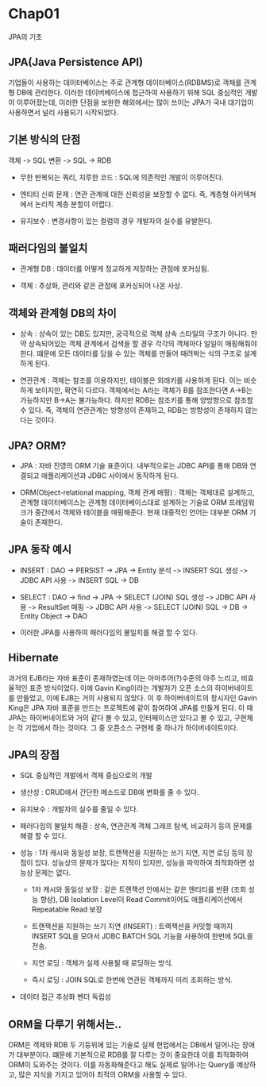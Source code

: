  # Chap01

 JPA의 기초
 
 ## JPA(Java Persistence API)
 
 기업들이 사용하는 데이터베이스는 주로 관계형 데이터베이스(RDBMS)로 객체를 관계형 DB에 관리한다.
 이러한 데이버베이스에 접근하여 사용하기 위해 SQL 중심적인 개발이 이루어졌는데, 이러한 단점을 보완한 
 해외에서는 많이 쓰이는 JPA가 국내 대기업이 사용하면서 널리 사용되기 시작되었다.

## 기본 방식의 단점
객체 -> SQL 변환 -> SQL -> RDB

- 무한 반복되는 쿼리, 지루한 코드 : SQL에 의존적인 개발이 이루어진다.

- 엔티티 신뢰 문제 : 연관 관계에 대한 신뢰성을 보장할 수 없다. 즉, 계층형 아키텍쳐에서 논리적 계층 분할이 어렵다.

- 유지보수 : 변경사항이 있는 컬럼의 경우 개발자의 실수를 유발한다.

## 패러다임의 불일치
- 관계형 DB : 데이터를 어떻게 정교하게 저장하는 관점에 포커싱됨.

- 객체 : 추상화, 관리와 같은 관점에 포커싱되어 나온 사상.

## 객체와 관계형 DB의 차이
- 상속 : 상속이 있는 DB도 있지만, 궁극적으로 객체 상속 스타일의 구조가 아니다. 만약 상속되어있는 객체 관계에서 검색을 할 경우 각각의 객체마다 일일이 매핑해줘야한다. 떄문에 모든 데이터를 담을 수 있는 객체를 만들어 때려박는 식의 구조로 설계하게 된다.

- 연관관계 : 객체는 참조를 이용하지만, 테이블은 외래키를 사용하게 된다. 이는 비슷하게 보이지만, 확연히 다르다. 객체에서는 A라는 객체가 B를 참조한다면 A->B는 가능하지만 B->A는 불가능하다. 하지만 RDB는 참조키를 통해 양방향으로 참조할 수 있다. 즉, 객체의 연관관계는 방향성이 존재하고, RDB는 방향성이 존재하지 않는다는 것이다.


## JPA? ORM?
- JPA : 자바 진영의 ORM 기술 표준이다. 내부적으로는 JDBC API를 통해 DB와 연결되고 애플리케이션과 JDBC 사이에서 동작하게 된다.

- ORM(Object-relational mapping, 객체 관계 매핑) : 객체는 객체대로 설계하고, 관계형 데이터베이스는 관계형 데이터베이스대로 설계하는 기술로 ORM 프레임워크가 중간에서 객체와 테이블을 매핑해준다. 현재 대중적인 언어는 대부분 ORM 기술이 존재한다.

## JPA 동작 예시
- INSERT : DAO -> PERSIST -> JPA -> Entity 분석 -> INSERT SQL 생성 -> JDBC API 사용 -> INSERT SQL -> DB

- SELECT : DAO -> find -> JPA -> SELECT (JOIN) SQL 생성 -> JDBC API 사용 -> ResultSet 매핑 -> JDBC API 사용 -> SELECT (JOIN) SQL -> DB -> Entity Object -> DAO

- 이러한 JPA를 사용하여 패러다임의 불일치를 해결 할 수 있다.

## Hibernate

과거의 EJB라는 자바 표준이 존재하였는데 이는 아마추어(?)수준의 아주 느리고, 비효율적인 표준 방식이었다. 이에 Gavin King이라는 개발자가 오픈 소스의 하이버네이트를 만들었고, 이에 EJB는 거의 사용되지 않았다. 이 후 하이버네이트의 창시자인 Gavin King은 JPA 자바 표준을 만드는 프로젝트에 같이 참여하여 JPA를 만들게 된다. 이 때 JPA는 하이버네이트와 거의 같다 볼 수 있고, 인터페이스만 있다고 볼 수 있고, 구현체는 각 기업에서 하는 것이다. 그 중 오픈소스 구현체 중 하나가 하이버네이트이다. 

## JPA의 장점
- SQL 중심적인 개발에서 객체 중심으로의 개발

- 생산성 : CRUD에서 간단한 메소드로 DB에 변화를 줄 수 있다.

- 유지보수 : 개발자의 실수를 줄일 수 있다.

- 패러다임의 불일치 해결 : 상속, 연관관계 객체 그래프 탐색, 비교하기 등의 문제를 해결 할 수 있다.

- 성능 : 1차 캐시와 동일성 보장, 트랜잭션을 지원하는 쓰기 지연, 지연 로딩 등의 장점이 있다. 성능상의 문제가 많다는 지적이 있지만, 성능을 파악하여 최적화하면 성능상 문제는 없다.
  
  - 1차 캐시와 동일성 보장 : 같은 트랜잭션 안에서는 같은 엔티티를 반환 (조회 성능 향상), DB Isolation Level이 Read Commit이어도 애플리케이션에서 Repeatable Read 보장
  
  - 트랜잭션을 지원하는 쓰기 지연 (INSERT) : 트랙잭션을 커밋할 때까지 INSERT SQL을 모아서 JDBC BATCH SQL 기능을 사용하여 한번에 SQL을 전송.
  
  - 지연 로딩 : 객체가 실제 사용될 때 로딩하는 방식.
  
  - 즉시 로딩 : JOIN SQL로 한번에 연관된 객체까지 미리 조회하는 방식.
  
- 데이터 접근 추상화 벤더 독립성

## ORM을 다루기 위해서는..

ORM은 객체와 RDB 두 기둥위에 있는 기술로 실제 현업에서는 DB에서 일어나는 장애가 대부분이다. 떄문에 기본적으로 RDB를 잘 다루는 것이 중요한데 이를 최적화하여 ORM이 도와주는 것이다. 이를 자동화해준다고 해도 실제로 일어나는 Query를 예상하고, 많은 지식을 가지고 있어야 최적의 ORM을 사용할 수 있다.
